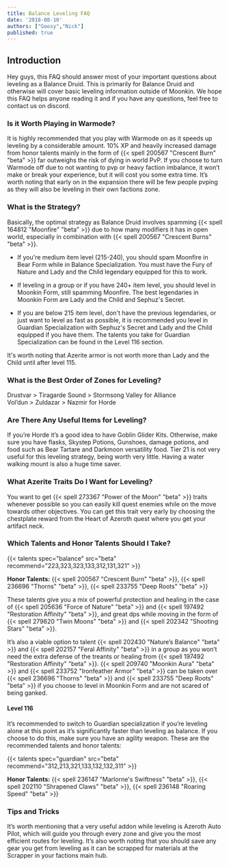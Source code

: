 ```yaml
---
title: Balance Leveling FAQ
date: '2018-08-10'
authors: ["Goosy","Nick"]
published: true
---
```



## Introduction

Hey guys, this FAQ should answer most of your important questions about leveling as a Balance Druid. This is primarily for Balance Druid and otherwise will cover basic leveling information outside of Moonkin. We hope this FAQ helps anyone reading it and if you have any questions, feel free to contact us on discord.


### Is it Worth Playing in Warmode?

It is highly recommended that you play with Warmode on as it speeds up leveling by a considerable amount. 10% XP and heavily increased damage from honor talents mainly in the form of {{< spell 200567 "Crescent Burn" "beta" >}} far outweighs the risk of dying in world PvP. If you choose to turn Warmode off due to not wanting to pvp or heavy faction imbalance, it won’t make or break your experience, but it will cost you some extra time. It’s worth noting that early on in the expansion there will be few people pvping as they will also be leveling in their own factions zone.


### What is the Strategy?

Basically, the optimal strategy as Balance Druid involves spamming {{< spell 164812 "Moonfire" "beta" >}} due to how many modifiers it has in open world, especially in combination with {{< spell 200567 "Crescent Burns" "beta" >}}. 

- If you're medium item level (215-240), you should spam Moonfire in Bear Form while in Balance Specialization. You must have the Fury of Nature and Lady and the Child legendary equipped for this to work.

- If leveling in a group or if you have 240+ item level, you should level in Moonkin Form, still spamming Moonfire. The best legendaries in Moonkin Form are Lady and the Child and Sephuz's Secret.

- If you are below 215 item level, don't have the previous legendaries, or just want to level as fast as possible, it is recommended you level in Guardian Specialization with Sephuz's Secret and Lady and the Child equipped if you have them. The talents you take for Guardian Specialization can be found in the Level 116 section.

It's worth noting that Azerite armor is not worth more than Lady and the Child until after level 115.


### What is the Best Order of Zones for Leveling?

Drustvar > Tiragarde Sound > Stormsong Valley for Alliance <br>
Vol’dun > Zuldazar > Nazmir for Horde


### Are There Any Useful Items for Leveling?

If you’re Horde it’s a good idea to have Goblin Glider Kits. Otherwise, make sure you have flasks, Skystep Potions, Gunshoes, damage potions, and food such as Bear Tartare and Darkmoon versatility food. Tier 21 is not very useful for this leveling strategy, being worth very little. Having a water walking mount is also a huge time saver.


### What Azerite Traits Do I Want for Leveling?

You want to get {{< spell 273367 "Power of the Moon" "beta" >}} traits whenever possible so you can easily kill quest enemies while on the move towards other objectives. You can get this trait very early by choosing the chestplate reward from the Heart of Azeroth quest where you get your artifact neck. 


### Which Talents and Honor Talents Should I Take?

{{< talents spec="balance" src="beta" recommend="223,323,323,133,312,131,321" >}}

**Honor Talents:** {{< spell 200567 "Crescent Burn" "beta" >}}, {{< spell 236696 "Thorns" "beta" >}}, {{< spell 233755 "Deep Roots" "beta" >}}

These talents give you a mix of powerful protection and healing in the case of {{< spell 205636 "Force of Nature" "beta" >}} and {{< spell 197492 "Restoration Affinity" "beta" >}}, and great dps while moving in the form of {{< spell 279620 "Twin Moons" "beta" >}} and {{< spell 202342 "Shooting Stars" "beta" >}}.

It’s also a viable option to talent {{< spell 202430 "Nature’s Balance" "beta" >}} and {{< spell 202157 "Feral Affinity" "beta" >}} in a group as you won’t need the extra defense of the treants or healing from {{< spell 197492 "Restoration Affinity" "beta" >}}. {{< spell 209740 "Moonkin Aura" "beta" >}} and {{< spell 233752 "Ironfeather Armor" "beta" >}} can be taken over {{< spell 236696 "Thorns" "beta" >}} and {{< spell 233755 "Deep Roots" "beta" >}} if you choose to level in Moonkin Form and are not scared of being ganked.

#### Level 116

It’s recommended to switch to Guardian specialization if you’re leveling alone at this point as it’s significantly faster than leveling as balance. If you choose to do this, make sure you have an agility weapon. These are the recommended talents and honor talents: 

{{< talents spec="guardian" src="beta" recommend="312,213,321,133,132,132,311" >}}

**Honor Talents:** {{< spell 236147 "Marlorne's Swiftness" "beta" >}}, {{< spell 202110 "Shrapened Claws" "beta" >}}, {{< spell 236148 "Roaring Speed" "beta" >}}

### Tips and Tricks

It’s worth mentioning that a very useful addon while leveling is Azeroth Auto Pilot, which will guide you through every zone and give you the most efficient routes for leveling.
It’s also worth noting that you should save any gear you get from leveling as it can be scrapped for materials at the Scrapper in your factions main hub.
